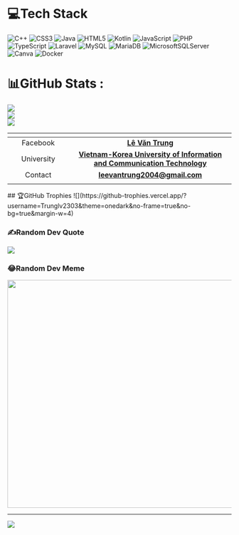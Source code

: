 
# 💻Tech Stack
![C++](https://img.shields.io/badge/c++-%2300599C.svg?style=for-the-badge&logo=c%2B%2B&logoColor=white) ![CSS3](https://img.shields.io/badge/css3-%231572B6.svg?style=for-the-badge&logo=css3&logoColor=white) ![Java](https://img.shields.io/badge/java-%23ED8B00.svg?style=for-the-badge&logo=java&logoColor=white) ![HTML5](https://img.shields.io/badge/html5-%23E34F26.svg?style=for-the-badge&logo=html5&logoColor=white) ![Kotlin](https://img.shields.io/badge/kotlin-%230095D5.svg?style=for-the-badge&logo=kotlin&logoColor=white) ![JavaScript](https://img.shields.io/badge/javascript-%23323330.svg?style=for-the-badge&logo=javascript&logoColor=%23F7DF1E) ![PHP](https://img.shields.io/badge/php-%23777BB4.svg?style=for-the-badge&logo=php&logoColor=white) ![TypeScript](https://img.shields.io/badge/typescript-%23007ACC.svg?style=for-the-badge&logo=typescript&logoColor=white) ![Laravel](https://img.shields.io/badge/laravel-%23FF2D20.svg?style=for-the-badge&logo=laravel&logoColor=white) ![MySQL](https://img.shields.io/badge/mysql-%2300f.svg?style=for-the-badge&logo=mysql&logoColor=white) ![MariaDB](https://img.shields.io/badge/MariaDB-003545?style=for-the-badge&logo=mariadb&logoColor=white) ![MicrosoftSQLServer](https://img.shields.io/badge/Microsoft%20SQL%20Sever-CC2927?style=for-the-badge&logo=microsoft%20sql%20server&logoColor=white) ![Canva](https://img.shields.io/badge/Canva-%2300C4CC.svg?style=for-the-badge&logo=Canva&logoColor=white) ![Docker](https://img.shields.io/badge/docker-%230db7ed.svg?style=for-the-badge&logo=docker&logoColor=white)
# 📊GitHub Stats :
![](https://github-readme-stats.vercel.app/api?username=Trunglv2303&theme=city_light&hide_border=true&include_all_commits=false&count_private=false)<br/>
![](https://github-readme-streak-stats.herokuapp.com/?user=Trunglv2303&theme=city_light&hide_border=true)<br/>
![](https://github-readme-stats.vercel.app/api/top-langs/?username=Trunglv2303&theme=city_light&hide_border=true&include_all_commits=false&count_private=false&layout=compact)
<div align="center">
  
| <img width=300/>|<img width=800/>|
| :-----: | :-: |
| Facebook | [**Lê Văn Trung**](https://facebook.com/https://www.facebook.com/LVT2004)  ||
| University | [**Vietnam-Korea University of Information and Communication Technology**](http://www.vku.udn.vn/) |
| Contact | **<leevantrung2004@gmail.com>** |
| <img width=300/> |  |
  
</div>
## 🏆GitHub Trophies
![](https://github-trophies.vercel.app/?username=Trunglv2303&theme=onedark&no-frame=true&no-bg=true&margin-w=4)

### ✍️Random Dev Quote
![](https://quotes-github-readme.vercel.app/api?type=horizontal&theme=light)

### 😂Random Dev Meme
<img src="https://random-memer.herokuapp.com/" width="512px"/>

---
[![](https://visitcount.itsvg.in/api?id=Trunglv2303&icon=5&color=12)](https://visitcount.itsvg.in)
